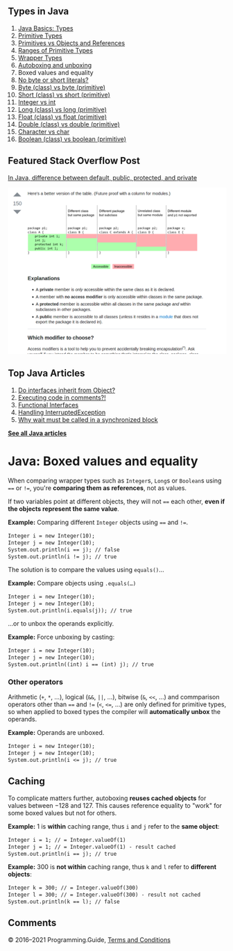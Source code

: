 ## Types in Java

1.  [Java Basics: Types](types.html)
2.  [Primitive Types](primitive-types.html)
3.  [Primitives vs Objects and References](primitives-vs-objects-references.html)
4.  [Ranges of Primitive Types](primitive-ranges.html)
5.  [Wrapper Types](wrapper-types.html)
6.  [Autoboxing and unboxing](autoboxing.html)
7.  Boxed values and equality
8.  [No byte or short literals?](byte-short-literals.html)
9.  [Byte (class) vs byte (primitive)](byte-vs-byte.html)
10. [Short (class) vs short (primitive)](short-vs-short.html)
11. [Integer vs int](integer-vs-int.html)
12. [Long (class) vs long (primitive)](long-vs-long.html)
13. [Float (class) vs float (primitive)](float-vs-float.html)
14. [Double (class) vs double (primitive)](double-vs-double.html)
15. [Character vs char](character-vs-char.html)
16. [Boolean (class) vs boolean (primitive)](boolean-vs-boolean.html)

## Featured Stack Overflow Post

[In Java, difference between default, public, protected, and private](https://stackoverflow.com/a/33627846/276052)

[<img src="../images/so-featured-33627846.png" alt="StackOverflow screenshot thumbnail" class="screenshot" />](https://stackoverflow.com/a/33627846/276052)

## Top Java Articles

1.  [Do interfaces inherit from Object?](do-interfaces-inherit-from-object.html)
2.  [Executing code in comments?!](executing-code-in-comments.html)
3.  [Functional Interfaces](functional-interfaces.html)
4.  [Handling InterruptedException](handling-interrupted-exceptions.html)
5.  [Why wait must be called in a synchronized block](why-wait-must-be-in-synchronized.html)

[**See all Java articles**](index.html)

# Java: Boxed values and equality

When comparing wrapper types such as `Integer`s, `Long`s or `Boolean`s using `==` or `!=`, you're **comparing them as references**, not as values.

If two variables point at different objects, they will not `==` each other, **even if the objects represent the same value**.

**Example:** Comparing different `Integer` objects using `==` and `!=`.

    Integer i = new Integer(10);
    Integer j = new Integer(10);
    System.out.println(i == j); // false
    System.out.println(i != j); // true

The solution is to compare the values using `equals()`…

**Example:** Compare objects using `.equals(…)`

    Integer i = new Integer(10);
    Integer j = new Integer(10);
    System.out.println(i.equals(j)); // true

…or to unbox the operands explicitly.

**Example:** Force unboxing by casting:

    Integer i = new Integer(10);
    Integer j = new Integer(10);
    System.out.println((int) i == (int) j); // true

### Other operators

Arithmetic (`+`, `*`, …), logical (`&&`, `||`, …), bitwise (`&`, `<<`, …) and commparison operators other than `==` and `!=` (`<`, `<=`, …) are only defined for primitive types, so when applied to boxed types the compiler will **automatically unbox** the operands.

**Example:** Operands are unboxed.

    Integer i = new Integer(10);
    Integer j = new Integer(10);
    System.out.println(i <= j); // true

## Caching

To complicate matters further, autoboxing **reuses cached objects** for values between −128 and 127. This causes reference equality to "work" for some boxed values but not for others.

**Example:** 1 is **within** caching range, thus `i` and `j` refer to the **same object**:

    Integer i = 1; // = Integer.valueOf(1)
    Integer j = 1; // = Integer.valueOf(1) - result cached
    System.out.println(i == j); // true

**Example:** 300 is **not within** caching range, thus `k` and `l` refer to **different objects**:

    Integer k = 300; // = Integer.valueOf(300)
    Integer l = 300; // = Integer.valueOf(300) - result not cached
    System.out.println(k == l); // false

## Comments

© 2016–2021 Programming.Guide, [Terms and Conditions](../terms-and-conditions.html)
